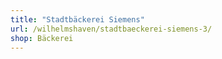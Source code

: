 ```yaml
---
title: "Stadtbäckerei Siemens"
url: /wilhelmshaven/stadtbaeckerei-siemens-3/
shop: Bäckerei
---
```

